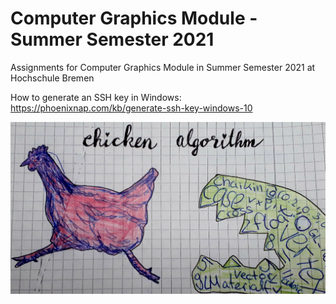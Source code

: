 # Computer Graphics Module - Summer Semester 2021
 Assignments for Computer Graphics Module in Summer Semester 2021 at Hochschule Bremen
 
 How to generate an SSH key in Windows: https://phoenixnap.com/kb/generate-ssh-key-windows-10

![alt text](https://github.com/reederward1285/Computer_Graphics_SoSe_2021/blob/main/README%20Resource%20Files/Chaikin_or_chicken_algorithm.jpg)
